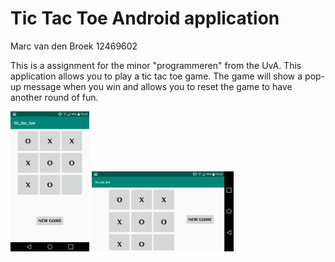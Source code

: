 # Tic Tac Toe Android application

Marc van den Broek 12469602

This is a assignment for the minor "programmeren" from the UvA. This application allows you to play a tic tac toe game. The game will show a pop-up message when you win and allows you to reset the game to have another round of fun. 

<img src="https://github.com/broekm006/tic_tac_toe/blob/master/doc/main.png" height="10%" width="25%"/> <img src="https://github.com/broekm006/tic_tac_toe/blob/master/doc/land.png" height="40%" width="45%"/>


